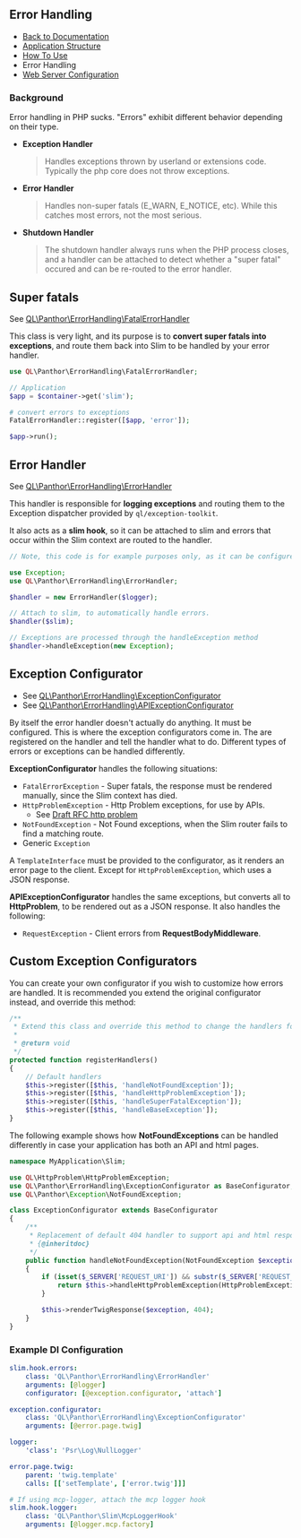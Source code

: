 ## Error Handling

- [Back to Documentation](README.md)
- [Application Structure](APPLICATION_STRUCTURE.md)
- [How To Use](USAGE.md)
- Error Handling
- [Web Server Configuration](SERVER.md)

### Background

Error handling in PHP sucks. "Errors" exhibit different behavior depending on their type.

- **Exception Handler**

  > Handles exceptions thrown by userland or extensions code. Typically the php core does not throw exceptions.

- **Error Handler**

  > Handles non-super fatals (E_WARN, E_NOTICE, etc). While this catches most errors, not the most serious.

- **Shutdown Handler**

  > The shutdown handler always runs when the PHP process closes, and a handler can be attached to detect whether a "super fatal" occured and can be re-routed to the error handler.

## Super fatals

See [QL\Panthor\ErrorHandling\FatalErrorHandler](../src/ErrorHandling/FatalErrorHandler.php)

This class is very light, and its purpose is to **convert super fatals into exceptions**, and route them back into Slim to be handled by your error handler.

```php
use QL\Panthor\ErrorHandling\FatalErrorHandler;

// Application
$app = $container->get('slim');

# convert errors to exceptions
FatalErrorHandler::register([$app, 'error']);

$app->run();
```

## Error Handler

See [QL\Panthor\ErrorHandling\ErrorHandler](../src/ErrorHandling/ErrorHandler.php)

This handler is responsible for **logging exceptions** and routing them to the Exception dispatcher provided by `ql/exception-toolkit`.

It also acts as a **slim hook**, so it can be attached to slim and errors that occur within the Slim context are routed to the handler.

```php
// Note, this code is for example purposes only, as it can be configured entirely from your DI configuration.

use Exception;
use QL\Panthor\ErrorHandling\ErrorHandler;

$handler = new ErrorHandler($logger);

// Attach to slim, to automatically handle errors.
$handler($slim);

// Exceptions are processed through the handleException method
$handler->handleException(new Exception);
```

## Exception Configurator

- See [QL\Panthor\ErrorHandling\ExceptionConfigurator](../src/ErrorHandling/ExceptionConfigurator.php)
- See [QL\Panthor\ErrorHandling\APIExceptionConfigurator](../src/ErrorHandling/APIExceptionConfigurator.php)

By itself the error handler doesn't actually do anything. It must be configured.
This is where the exception configurators come in. The are registered on the handler and tell the handler what to do.
Different types of errors or exceptions can be handled differently.

**ExceptionConfigurator** handles the following situations:

- `FatalErrorException` - Super fatals, the response must be rendered manually, since the Slim context has died.
- `HttpProblemException` - Http Problem exceptions, for use by APIs.
    - See [Draft RFC http problem](https://tools.ietf.org/html/draft-ietf-appsawg-http-problem-00)
- `NotFoundException` - Not Found exceptions, when the Slim router fails to find a matching route.
- Generic `Exception`

A `TemplateInterface` must be provided to the configurator, as it renders an error page to the client. Except for `HttpProblemException`, which uses a JSON response.

**APIExceptionConfigurator** handles the same exceptions, but converts all to **HttpProblem**, to be rendered out as a JSON response. It also handles the following:

- `RequestException` - Client errors from **RequestBodyMiddleware**.

## Custom Exception Configurators

You can create your own configurator if you wish to customize how errors are handled. It is recommended you extend the original configurator instead, and override this method:

```php
/**
 * Extend this class and override this method to change the handlers for your application.
 *
 * @return void
 */
protected function registerHandlers()
{
    // Default handlers
    $this->register([$this, 'handleNotFoundException']);
    $this->register([$this, 'handleHttpProblemException']);
    $this->register([$this, 'handleSuperFatalException']);
    $this->register([$this, 'handleBaseException']);
}
```

The following example shows how **NotFoundExceptions** can be handled differently in case your application has both an API and html pages.

```php
namespace MyApplication\Slim;

use QL\HttpProblem\HttpProblemException;
use QL\Panthor\ErrorHandling\ExceptionConfigurator as BaseConfigurator;
use QL\Panthor\Exception\NotFoundException;

class ExceptionConfigurator extends BaseConfigurator
{
    /**
     * Replacement of default 404 handler to support api and html responses.
     * {@inheritdoc}
     */
    public function handleNotFoundException(NotFoundException $exception)
    {
        if (isset($_SERVER['REQUEST_URI']) && substr($_SERVER['REQUEST_URI'], 0, 5) === '/api/') {
            return $this->handleHttpProblemException(HttpProblemException::build(404, 'not-found'));
        }

        $this->renderTwigResponse($exception, 404);
    }
}
```

### Example DI Configuration

```yaml
slim.hook.errors:
    class: 'QL\Panthor\ErrorHandling\ErrorHandler'
    arguments: [@logger]
    configurator: [@exception.configurator, 'attach']

exception.configurator:
    class: 'QL\Panthor\ErrorHandling\ExceptionConfigurator'
    arguments: [@error.page.twig]

logger:
    'class': 'Psr\Log\NullLogger'

error.page.twig:
    parent: 'twig.template'
    calls: [['setTemplate', ['error.twig']]]

# If using mcp-logger, attach the mcp logger hook
slim.hook.logger:
    class: 'QL\Panthor\Slim\McpLoggerHook'
    arguments: [@logger.mcp.factory]

```
